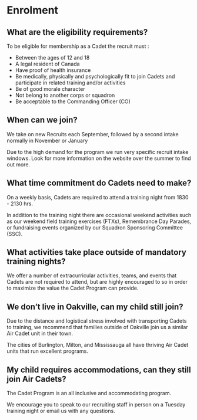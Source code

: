 # Enrolment

## What are the eligibility requirements?

To be eligible for membership as a Cadet the recruit must:

* Between the ages of 12 and 18
* A legal resident of Canada
* Have proof of health insurance
* Be medically, physically and psychologically fit to join Cadets and participate in related training and/or activities
* Be of good morale character
* Not belong to another corps or squadron
* Be acceptable to the Commanding Officer \(CO\)

## When can we join?

We take on new Recruits each September, followed by a second intake normally in November or January

Due to the high demand for the program we run very specific recruit intake windows. Look for more information on the website over the summer to find out more.

## What time commitment do Cadets need to make?

On a weekly basis, Cadets are required to attend a training night from 1830 - 2130 hrs.

In addition to the training night there are occasional weekend activities such as our weekend field training exercises \(FTXs\), Remembrance Day Parades, or fundraising events organized by our Squadron Sponsoring Committee \(SSC\).

## What activities take place outside of mandatory training nights?

We offer a number of extracurricular activities, teams, and events that Cadets are not required to attend, but are highly encouraged to so in order to maximize the value the Cadet Program can provide.

## We don’t live in Oakville, can my child still join?

Due to the distance and logistical stress involved with transporting Cadets to training, we recommend that families outside of Oakville join us a similar Air Cadet unit in their town. 

The cities of Burlington, Milton, and Mississauga all have thriving Air Cadet units that run excellent programs.

## My child requires accommodations, can they still join Air Cadets?

The Cadet Program is an all inclusive and accommodating program.

We encourage you to speak to our recruiting staff in person on a Tuesday training night or email us with any questions.

